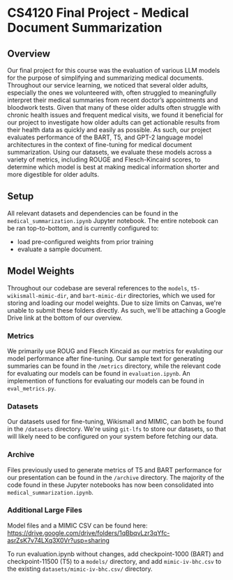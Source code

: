 # CS4120 Final Project - Medical Document Summarization

## Overview

Our final project for this course was the evaluation of various LLM models for the purpose of simplifying and summarizing medical documents. Throughout our service learning, we noticed that several older adults, especially the ones we volunteered with, often struggled to meaningfully interpret their medical summaries from recent doctor’s appointments and bloodwork tests. Given that many of these older adults often struggle with chronic health issues and frequent medical visits, we found it beneficial for our project to investigate how older adults can get actionable results from their health data as quickly and easily as possible. 
As such, our project evaluates performance of the BART, T5, and GPT-2 language model architectures in the context of fine-tuning for medical document summarization. Using our datasets, we evaluate these models across a variety of metrics, including ROUGE and Flesch-Kincaird scores, to determine which model is best at making medical information shorter and more digestible for older adults. 

## Setup

All relevant datasets and dependencies can be found in the ``medical_summarization.ipynb`` Jupyter notebook. The entire notebook can be ran top-to-bottom, and is currently configured to:
- load pre-configured weights from prior training 
- evaluate a sample document.

## Model Weights

Throughout our codebase are several references to the `models`, `t5-wikismall-mimic-dir`, and `bart-mimic-dir` directories, which we used for storing and loading our model weights. Due to size limits on Canvas, we're unable to submit these folders directly. As such, we'll be attaching a Google Drive link at the bottom of our overview. 


### Metrics

We primarily use ROUG and Flesch Kincaid as our metrics for evaluting our model performance after fine-tuning. Our sample text for generating summaries can be found in the ``/metrics`` directory, while the relevant code for evaluating our models can be found in ``evaluation.ipynb``. An implemention of functions for evaluating our models can be found in ``eval_metrics.py``.

### Datasets

Our datasets used for fine-tuning, Wikismall and MIMIC, can both be found in the ``/datasets`` directory. We're using ``git-lfs`` to store our datasets, so that will likely need to be configured on your system before fetching our data. 

### Archive

Files previously used to generate metrics of T5 and BART performance for our presentation can be found in the ``/archive`` directory. The majority of the code found in these Jupyter notebooks has now been consolidated into ``medical_summarization.ipynb``.

### Additional Large Files

Model files and a MIMIC CSV can be found here: https://drive.google.com/drive/folders/1qBbqvLzr3qYfc-asrZsK7v74LXq3X0Vr?usp=sharing

To run evaluation.ipynb without changes, add checkpoint-1000 (BART) and checkpoint-11500 (T5) to a ``models/`` directory, and add ``mimic-iv-bhc.csv`` to the existing ``datasets/mimic-iv-bhc.csv/`` directory.
